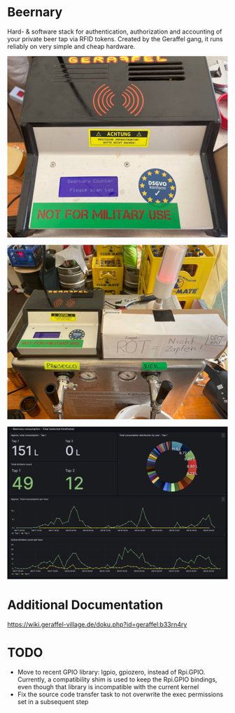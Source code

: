 # Beernary

Hard- & software stack for authentication, authorization and accounting of your private beer tap via RFID tokens. Created by the Geraffel gang, it runs reliably on very simple and cheap hardware. 

![Preview Detail](documentation/deployment_prev_detail.jpg)

![Preview Overall](documentation/deployment_prev_total.jpg)

![Grafana Dashboard](documentation/grafana_dashboard_total.png)

# Additional Documentation
https://wiki.geraffel-village.de/doku.php?id=geraffel:b33rn4ry

# TODO

- Move to recent GPIO library: lgpio, gpiozero, instead of Rpi.GPIO. Currently, a compatibility shim is used to keep the Rpi.GPIO bindings, even though that library is incompatible with the current kernel
- Fix the source code transfer task to not overwrite the exec permissions set in a subsequent step